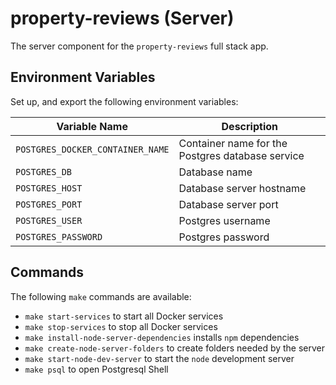 # property-reviews (Server)

The server component for the `property-reviews` full stack app.

## Environment Variables

Set up, and export the following environment variables:

| Variable Name | Description |
|---------------|-------------|
| `POSTGRES_DOCKER_CONTAINER_NAME` | Container name for the Postgres database service |
| `POSTGRES_DB` | Database name |
| `POSTGRES_HOST` | Database server hostname |
| `POSTGRES_PORT` | Database server port |
| `POSTGRES_USER` | Postgres username |
| `POSTGRES_PASSWORD` | Postgres password |

## Commands

The following `make` commands are available:

- `make start-services` to start all Docker services
- `make stop-services` to stop all Docker services
- `make install-node-server-dependencies` installs `npm` dependencies
- `make create-node-server-folders` to create folders needed by the server
- `make start-node-dev-server` to start the `node` development server
- `make psql` to open Postgresql Shell